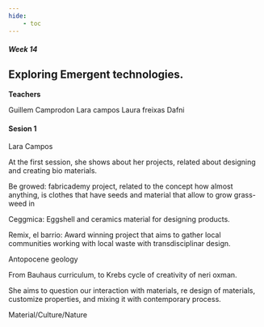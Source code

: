 ```yaml
---
hide:
    - toc
---
```


##### Week 14


## Exploring Emergent technologies.


**Teachers**

 Guillem Camprodon
 Lara campos
 Laura freixas
 Dafni

#### Sesion 1

Lara Campos

At the first session, she shows about her projects, related about designing and creating bio materials.

Be growed: fabricademy project, related to the concept how almost anything, is clothes that have seeds and material that allow to grow grass-weed in

Ceggmica: Eggshell and ceramics material for designing products.

Remix, el barrio: Award winning project that aims to gather local communities working with local waste with transdisciplinar design.

Antopocene geology

From Bauhaus curriculum, to Krebs cycle of creativity of neri oxman.


She aims to question our interaction with materials, re design of materials, customize properties, and mixing it with contemporary process.

Material/Culture/Nature
















